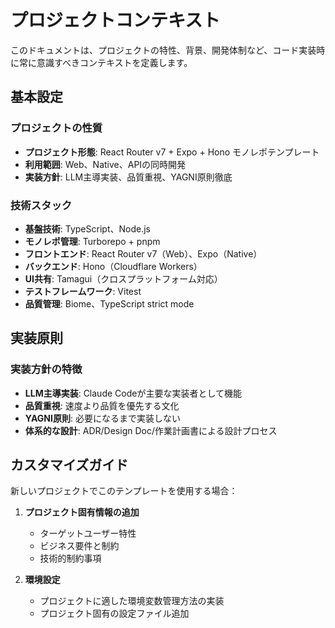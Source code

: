 <!--
Based on ai-coding-project-boilerplate by Shinsuke Kagawa
https://github.com/shinpr/ai-coding-project-boilerplate
-->

# プロジェクトコンテキスト

このドキュメントは、プロジェクトの特性、背景、開発体制など、コード実装時に常に意識すべきコンテキストを定義します。

## 基本設定

### プロジェクトの性質
- **プロジェクト形態**: React Router v7 + Expo + Hono モノレポテンプレート
- **利用範囲**: Web、Native、APIの同時開発
- **実装方針**: LLM主導実装、品質重視、YAGNI原則徹底

### 技術スタック
- **基盤技術**: TypeScript、Node.js
- **モノレポ管理**: Turborepo + pnpm
- **フロントエンド**: React Router v7（Web）、Expo（Native）
- **バックエンド**: Hono（Cloudflare Workers）
- **UI共有**: Tamagui（クロスプラットフォーム対応）
- **テストフレームワーク**: Vitest
- **品質管理**: Biome、TypeScript strict mode

## 実装原則

### 実装方針の特徴
- **LLM主導実装**: Claude Codeが主要な実装者として機能
- **品質重視**: 速度より品質を優先する文化
- **YAGNI原則**: 必要になるまで実装しない
- **体系的な設計**: ADR/Design Doc/作業計画書による設計プロセス

## カスタマイズガイド

新しいプロジェクトでこのテンプレートを使用する場合：

1. **プロジェクト固有情報の追加**
   - ターゲットユーザー特性
   - ビジネス要件と制約
   - 技術的制約事項

2. **環境設定**
   - プロジェクトに適した環境変数管理方法の実装
   - プロジェクト固有の設定ファイル追加
